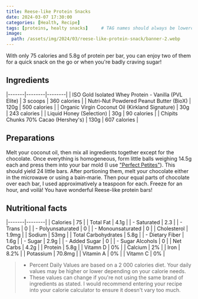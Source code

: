```yaml
---
title: Reese-like Protein Snacks
date: 2024-03-07 17:30:00
categories: [Health, Recipe]
tags: [proteins, healty snacks]     # TAG names should always be lowercase
image:
  path: /assets/img/2024/03/reese-like-protein-snack/banner-2.webp
---
```


With only 75 calories and 5.8g of protein per bar, you can enjoy two of them for a quick snack on the go or when you're badly craving sugar!

## Ingredients

|-------|--------|--------|
| ISO Gold Isolated Whey Protein - Vanilla (PVL Elite) | 3 scoops | 360 calories |
| Nutri-Nut Powdered Peanut Butter (BioX) | 120g | 500 calories |
| Organic Virgin Coconut Oil (Kirkland Signature) | 30g | 243 calories |
| Liquid Honey (Selection) | 30g | 90 calories |
| Chipits Chunks 70% Cacao (Hershey's) | 130g | 607 calories |

## Preparations

Melt your coconut oil, then mix all ingredients together except for the chocolate. Once everything is homogeneous, form little balls weighing 14.5g each and press them into your bar mold (I use ["Perfect Petites"](https://epicure.com/en-ca/product/1004231)). This should yield 24 little bars. After portioning them, melt your chocolate either in the microwave or using a bain-marie. Then pour equal parts of chocolate over each bar, I used approximatively a teaspoon for each. Freeze for an hour, and voilà! You have wonderful Reese-like protein bars!

## Nutritional facts

|-------|--------|
| Calories | 75 |
| Total Fat | 4.1g |
| - Saturated | 2.3 |
| - Trans | 0 |
| - Polyunsaturated | 0 |
| - Monounsaturated | 0 |
| Cholesterol | 1.9mg |
| Sodium | 53mg |
| Total Carbohydrates | 5.8g |
| - Dietary Fiber | 1.6g |
| - Sugar | 2.9g |
| - Added Sugar | 0 |
| - Sugar Alcohols | 0 |
| Net Carbs | 4.2g |
| Protein | 5.8g |
| Vitamn D | 0% |
| Calcium | 2% |
| Iron | 8.2% |
| Potassium | 70.8mg |
| Vitamin A | 0% |
| Vitamn C | 0% |

> * Percent Daily Values are based on a 2 000 calories diet. Your daily values may be higher or lower depending on your calorie needs.
> * These values can change if you're not using the same brand of ingredients as stated. I would recommend entering your recipe into your calorie calculator to ensure it doesn't vary too much.
